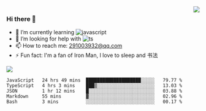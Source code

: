 <img align='right' src='https://github-readme-stats.vercel.app/api?username=niaogege&show_icons=true&theme=radical'/>

### Hi there 👋

- 🌱 I’m currently learning ![javascript](https://img.shields.io/badge/javacript-learn-orange)
- 🤔 I’m looking for help with ![ts](https://img.shields.io/badge/ts-learn-yellow)
- 📫 How to reach me: 291003932@qq.com
- ⚡ Fun fact:  I'm a fan of Iron Man, I love to sleep and 书法

![](https://github-readme-stats.vercel.app/api/top-langs/?username=niaogege&layout=compact)

<!--START_SECTION:waka-->
```text
JavaScript   24 hrs 49 mins  ████████████████████░░░░░   79.77 % 
TypeScript   4 hrs 3 mins    ███▒░░░░░░░░░░░░░░░░░░░░░   13.03 % 
JSON         1 hr 12 mins    █░░░░░░░░░░░░░░░░░░░░░░░░   03.88 % 
Markdown     55 mins         ▓░░░░░░░░░░░░░░░░░░░░░░░░   02.96 % 
Bash         3 mins          ░░░░░░░░░░░░░░░░░░░░░░░░░   00.17 % 
```
<!--END_SECTION:waka-->

